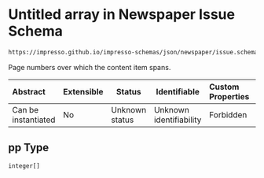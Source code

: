 # Untitled array in Newspaper Issue Schema

```txt
https://impresso.github.io/impresso-schemas/json/newspaper/issue.schema.json#/definitions/metadata/properties/pp
```

Page numbers over which the content item spans.


| Abstract            | Extensible | Status         | Identifiable            | Custom Properties | Additional Properties | Access Restrictions | Defined In                                                             |
| :------------------ | ---------- | -------------- | ----------------------- | :---------------- | --------------------- | ------------------- | ---------------------------------------------------------------------- |
| Can be instantiated | No         | Unknown status | Unknown identifiability | Forbidden         | Allowed               | none                | [issue.schema.json\*](../out/issue.schema.json "open original schema") |

## pp Type

`integer[]`
